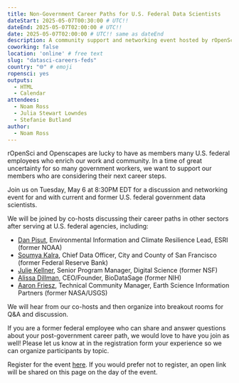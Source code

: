 ```yaml
---
title: Non-Government Career Paths for U.S. Federal Data Scientists
dateStart: 2025-05-07T00:30:00 # UTC!!
dateEnd: 2025-05-07T02:00:00 # UTC!!
date: 2025-05-07T02:00:00 # UTC!! same as dateEnd
description: A community support and networking event hosted by rOpenSci and Openscapes
coworking: false
location: 'online' # free text
slug: "datasci-careers-feds"
country: "🌐" # emoji
ropensci: yes
outputs:
  - HTML
  - Calendar
attendees:
  - Noam Ross
  - Julia Stewart Lowndes
  - Stefanie Butland
author:
  - Noam Ross
---
```


<!--
```{r}
d <- lubridate::ymd_hms('2025-05-06 20:30:00', tz = 'EDT')
lubridate::with_tz(d, 'UTC')
```
-->

rOpenSci and Openscapes are lucky to have as members many U.S. federal employees
who enrich our work and community.  In a time of great uncertainty for so many
government workers, we want to support our members who are considering their
next career steps.

Join us on Tuesday, May 6 at 8:30PM EDT for a discussion and networking event
for and with current and former U.S. federal government data scientists.

We will be joined by co-hosts discussing their career paths in other sectors
after serving at U.S. federal agencies, including:

 - [Dan Pisut](https://www.linkedin.com/in/danpisut/), Environmental Information and Climate Resilience Lead, ESRI (former NOAA)
 - [Soumya Kalra](https://www.linkedin.com/in/soumyakalra/), Chief Data Officer, City and County of San Francisco (former Federal Reserve Bank)
 - [Julie Kellner](https://www.linkedin.com/in/julie-kellner-913132162/), Senior Program Manager, Digital Science (former NSF)
 - [Alissa Dillman](https://www.linkedin.com/in/allissa-dillman/), CEO/Founder, BioDataSage (former NIH)
 - [Aaron Friesz](https://www.linkedin.com/in/aaron-friesz-32a3751a6/), Technical Community Manager, Earth Science Information Partners (former NASA/USGS)
 
We will hear from our co-hosts and then organize into breakout rooms for Q&A
and discussion.

If you are a former federal employee who can share and answer questions about
your post-government career path, we would love to have you join as well! Please
let us know at in the registration form your experience so we can organize
participants by topic.

Register for the event [here](https://zoom.us/meeting/register/WHG_dE3yTseFHCuJw1cnyg).
If you would prefer not to register, an open link will be shared on this page
on the day of the event.

